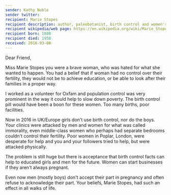 ```yaml
---
sender: Kathy Noble
sender twitter: 
recipient: Marie Stopes
recipient description: author, paleobotanist, birth control and women's rights campaigner
recipient wikipedia/web page: https://en.wikipedia.org/wiki/Marie_Stopes
recipient born: 1880
recipient died: 1958
received: 2016-03-08
---
```


Dear Friend,

Miss Marie Stopes you were a brave woman, who was hated for what she wanted to happen. You had a belief that if woman had no control over their fertility, they would not be to achieve education, or be able to look after their families in a proper way. 

I worked as a volunteer for Oxfam and population control was very prominent in the way it could help to slow down poverty. The birth control pill would have been a boon for these women. Too many births, poor facilities. 

Now in 2016 in UK/Europe girls don't use birth control, nor do the boys. Your clinics were attacked by men and women for what was called immorality, even middle-class women who perhaps had separate bedrooms couldn't control their fertility. Poor women in Poplar, London, were desperate for help and you and your followers tried to help, but were attacked physically.

The problem is still huge but there is acceptance that birth control facts can help to educated girls and men for the future. Women can start businesses if they aren't always pregnant. 

Even now men (mostly boys) don't accept their part in pregnancy and often refuse to acknowledge their part. Your beliefs, Marie Stopes, had such an effect in all walks of life. 